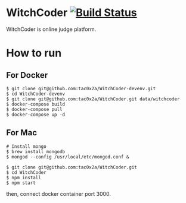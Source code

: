 # WitchCoder [![Build Status](https://travis-ci.org/tac0x2a/WitchCoder.svg?branch=master)](https://travis-ci.org/tac0x2a/WitchCoder)

WitchCoder is online judge platform.

# How to run

## For Docker
```
$ git clone git@github.com:tac0x2a/WitchCoder-devenv.git
$ cd WitchCoder-devenv
$ git clone git@github.com:tac0x2a/WitchCoder.git data/witchcoder
$ docker-compose build
$ docker-compose pull
$ docker-compose up -d
```

## For Mac
```
# Install mongo
$ brew install mongodb
$ mongod --config /usr/local/etc/mongod.conf &

$ git clone git@github.com:tac0x2a/WitchCoder.git
$ cd WitchCoder
$ npm install
$ npm start
```

then, connect docker container port 3000.
